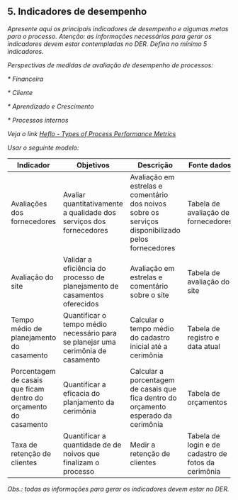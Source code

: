 ## 5. Indicadores de desempenho

_Apresente aqui os principais indicadores de desempenho e algumas metas para o processo. Atenção: as informações necessárias para gerar os indicadores devem estar contempladas no DER. Defina no mínimo 5 indicadores._

_Perspectivas de medidas de avaliação de desempenho de processos:_

_* Financeira_

_* Cliente_

_* Aprendizado e Crescimento_

_* Processos internos_


_Veja o link [Heflo - Types of Process Performance Metrics](https://www.heflo.com/blog/business-management/process-performance-metrics/)_

_Usar o seguinte modelo:_

| **Indicador** | **Objetivos** | **Descrição** | **Fonte dados** | **Perspectiva** |
| ---           | ---           | ---           | ---             | ---             |
| Avaliações dos fornecedores | Avaliar quantitativamente a qualidade dos serviços dos fornecedores | Avaliação em estrelas e comentário dos noivos sobre os serviços disponibilizado pelos fornecedores | Tabela de avaliação de fornecedores | Noivos e Fornecedores |
| Avaliação do site | Validar a eficiência do processo de planejamento de casamentos oferecidos| Avaliação em estrelas e comentário sobre o site| Tabela de avaliação do site | Noivos e steakholders|
| Tempo médio de planejamento do casamento |Quantificar o tempo médio necessário para se planejar uma cerimônia de casamento |   Calcular o tempo médio do cadastro inicial até a cerimônia | Tabela de registro e data atual | Noivos e steakholders |
| Porcentagem de casais que ficam dentro do orçamento do casamento|Quantificar a eficacia do planjamento da cerimônia |   Calcular a porcentagem de casais que fica dentro do orçamento esperado da cerimônia | Tabela de orçamentos| Noivos e steakholders|
| Taxa de retenção de clientes |Quantificar a quantidade de de noivos que finalizam o processo |  Medir a retenção de clientes | Tabela de login e de cadastro de fotos da cerimônia| Steakholders |

_Obs.: todas as informações para gerar os indicadores devem estar no DER._
